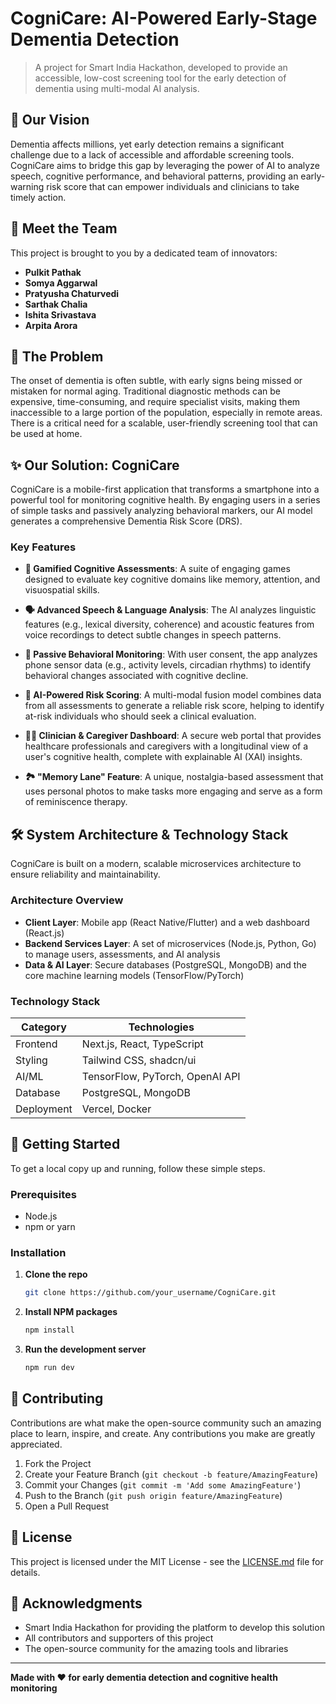 # CogniCare: AI-Powered Early-Stage Dementia Detection

> A project for Smart India Hackathon, developed to provide an accessible, low-cost screening tool for the early detection of dementia using multi-modal AI analysis.

## 🌟 Our Vision

Dementia affects millions, yet early detection remains a significant challenge due to a lack of accessible and affordable screening tools. CogniCare aims to bridge this gap by leveraging the power of AI to analyze speech, cognitive performance, and behavioral patterns, providing an early-warning risk score that can empower individuals and clinicians to take timely action.

## 👥 Meet the Team

This project is brought to you by a dedicated team of innovators:

- **Pulkit Pathak**
- **Somya Aggarwal**
- **Pratyusha Chaturvedi**
- **Sarthak Chalia**
- **Ishita Srivastava**
- **Arpita Arora**

## 🎯 The Problem

The onset of dementia is often subtle, with early signs being missed or mistaken for normal aging. Traditional diagnostic methods can be expensive, time-consuming, and require specialist visits, making them inaccessible to a large portion of the population, especially in remote areas. There is a critical need for a scalable, user-friendly screening tool that can be used at home.

## ✨ Our Solution: CogniCare

CogniCare is a mobile-first application that transforms a smartphone into a powerful tool for monitoring cognitive health. By engaging users in a series of simple tasks and passively analyzing behavioral markers, our AI model generates a comprehensive Dementia Risk Score (DRS).

### Key Features

- **🧠 Gamified Cognitive Assessments**: A suite of engaging games designed to evaluate key cognitive domains like memory, attention, and visuospatial skills.

- **🗣️ Advanced Speech & Language Analysis**: The AI analyzes linguistic features (e.g., lexical diversity, coherence) and acoustic features from voice recordings to detect subtle changes in speech patterns.

- **🚶 Passive Behavioral Monitoring**: With user consent, the app analyzes phone sensor data (e.g., activity levels, circadian rhythms) to identify behavioral changes associated with cognitive decline.

- **🤖 AI-Powered Risk Scoring**: A multi-modal fusion model combines data from all assessments to generate a reliable risk score, helping to identify at-risk individuals who should seek a clinical evaluation.

- **🧑‍⚕️ Clinician & Caregiver Dashboard**: A secure web portal that provides healthcare professionals and caregivers with a longitudinal view of a user's cognitive health, complete with explainable AI (XAI) insights.

- **🏞️ "Memory Lane" Feature**: A unique, nostalgia-based assessment that uses personal photos to make tasks more engaging and serve as a form of reminiscence therapy.

## 🛠️ System Architecture & Technology Stack

CogniCare is built on a modern, scalable microservices architecture to ensure reliability and maintainability.

### Architecture Overview

- **Client Layer**: Mobile app (React Native/Flutter) and a web dashboard (React.js)
- **Backend Services Layer**: A set of microservices (Node.js, Python, Go) to manage users, assessments, and AI analysis
- **Data & AI Layer**: Secure databases (PostgreSQL, MongoDB) and the core machine learning models (TensorFlow/PyTorch)

### Technology Stack

| Category | Technologies |
|----------|-------------|
| Frontend | Next.js, React, TypeScript |
| Styling | Tailwind CSS, shadcn/ui |
| AI/ML | TensorFlow, PyTorch, OpenAI API |
| Database | PostgreSQL, MongoDB |
| Deployment | Vercel, Docker |

## 🚀 Getting Started

To get a local copy up and running, follow these simple steps.

### Prerequisites

- Node.js
- npm or yarn

### Installation

1. **Clone the repo**
   ```bash
   git clone https://github.com/your_username/CogniCare.git
   ```

2. **Install NPM packages**
   ```bash
   npm install
   ```

3. **Run the development server**
   ```bash
   npm run dev
   ```

## 🤝 Contributing

Contributions are what make the open-source community such an amazing place to learn, inspire, and create. Any contributions you make are greatly appreciated.

1. Fork the Project
2. Create your Feature Branch (`git checkout -b feature/AmazingFeature`)
3. Commit your Changes (`git commit -m 'Add some AmazingFeature'`)
4. Push to the Branch (`git push origin feature/AmazingFeature`)
5. Open a Pull Request

## 📄 License

This project is licensed under the MIT License - see the [LICENSE.md](LICENSE.md) file for details.

## 🙏 Acknowledgments

- Smart India Hackathon for providing the platform to develop this solution
- All contributors and supporters of this project
- The open-source community for the amazing tools and libraries

---

**Made with ❤️ for early dementia detection and cognitive health monitoring**
